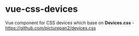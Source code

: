 # vue-css-devices
Vue component for CSS devices which base on **Devices.css** - https://github.com/picturepan2/devices.css
